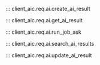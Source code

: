 ::: client_aic.req.ai.create_ai_result

::: client_aic.req.ai.get_ai_result

::: client_aic.req.ai.run_job_ask

::: client_aic.req.ai.search_ai_results

::: client_aic.req.ai.update_ai_result
